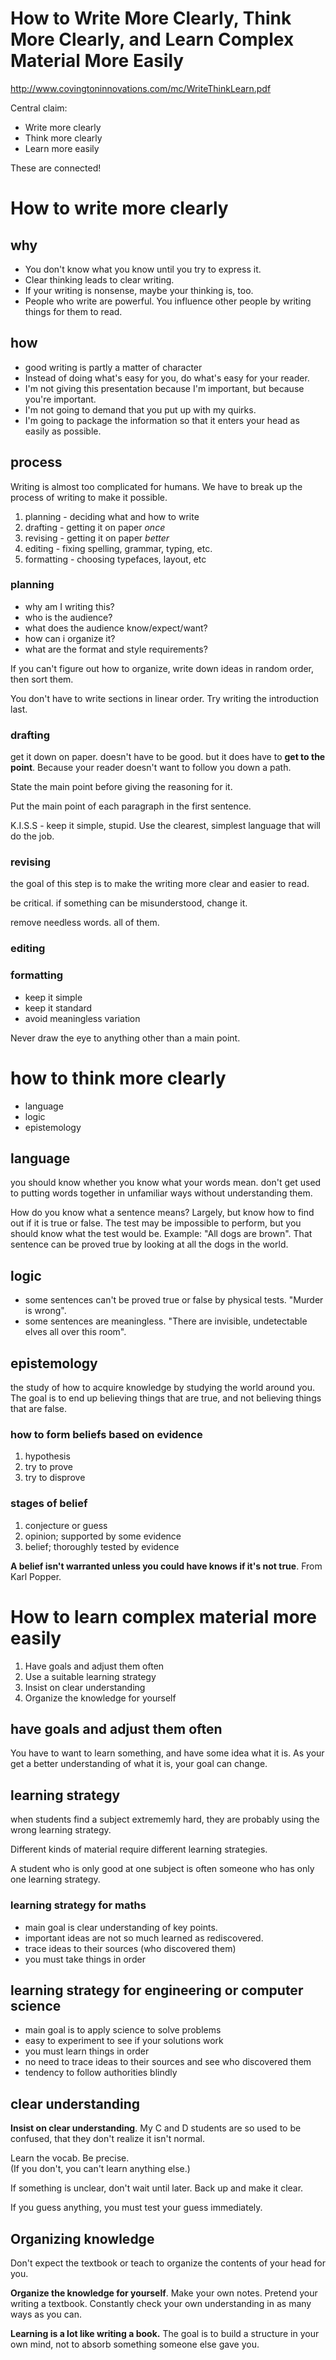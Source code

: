 # How to Write More Clearly, Think More Clearly, and Learn Complex Material More Easily

http://www.covingtoninnovations.com/mc/WriteThinkLearn.pdf

Central claim:
* Write more clearly
* Think more clearly
* Learn more easily

These are connected!


# How to write more clearly

## why
* You don't know what you know until you try to express it.
* Clear thinking leads to clear writing.
* If your writing is nonsense, maybe your thinking is, too.
* People who write are powerful. You influence other people by writing things for them to read.

## how
* good writing is partly a matter of character
* Instead of doing what's easy for you, do what's easy for your reader.
* I'm not giving this presentation because I'm important, but because you're important.
* I'm not going to demand that you put up with my quirks.
* I'm going to package the information so that it enters your head as easily as possible.

## process
Writing is almost too complicated for humans. We have to break up the process of writing to make it possible.

1. planning - deciding what and how to write
2. drafting - getting it on paper _once_
3. revising - getting it on paper _better_
4. editing - fixing spelling, grammar, typing, etc.
5. formatting - choosing typefaces, layout, etc

### planning
* why am I writing this?
* who is the audience?
* what does the audience know/expect/want?
* how can i organize it?
* what are the format and style requirements?

If you can't figure out how to organize, write down ideas in random order, then sort them.

You don't have to write sections in linear order. Try writing the introduction last. 

### drafting
get it down on paper. doesn't have to be good. but it does have to **get to the point**. Because your reader doesn't want to follow you down a path.

State the main point before giving the reasoning for it.

Put the main point of each paragraph in the first sentence.

K.I.S.S - keep it simple, stupid. Use the clearest, simplest language that will do the job.

### revising
the goal of this step is to make the writing more clear and easier to read.

be critical. if something can be misunderstood, change it.

remove needless words. all of them.

### editing

### formatting
* keep it simple
* keep it standard
* avoid meaningless variation

Never draw the eye to anything other than a main point.


# how to think more clearly
* language
* logic
* epistemology

## language

you should know whether you know what your words mean. don't get used to putting words together in unfamiliar ways without understanding them. 

How do you know what a sentence means? Largely, but know how to find out if it is true or false. The test may be impossible to perform, but you should know what the test would be. Example: "All dogs are brown". That sentence can be proved true by looking at all the dogs in the world. 

## logic
* some sentences can't be proved true or false by physical tests. "Murder is wrong".
* some sentences are meaningless. "There are invisible, undetectable elves all over this room". 

## epistemology
the study of how to acquire knowledge by studying the world around you. The goal is to end up believing things that are true, and not believing things that are false.

### how to form beliefs based on evidence
1. hypothesis
2. try to prove
3. try to disprove

### stages of belief
1. conjecture or guess
2. opinion; supported by some evidence
3. belief; thoroughly tested by evidence

**A belief isn't warranted unless you could have knows if it's not true**. From Karl Popper.

# How to learn complex material more easily

1. Have goals and adjust them often
2. Use a suitable learning strategy
3. Insist on clear understanding
4. Organize the knowledge for yourself

## have goals and adjust them often
You have to want to learn something, and have some idea what it is. As your get a better understanding of what it is, your goal can change.

## learning strategy

when students find a subject extrememly hard, they are probably using the wrong learning strategy.

Different kinds of material require different learning strategies.

A student who is only good at one subject is often someone who has only one learning strategy.


### learning strategy for maths
* main goal is clear understanding of key points.
* important ideas are not so much learned as rediscovered.
* trace ideas to their sources (who discovered them)
* you must take things in order

## learning strategy for engineering or computer science
* main goal is to apply science to solve problems
* easy to experiment to see if your solutions work
* you must learn things in order
* no need to trace ideas to their sources and see who discovered them
* tendency to follow authorities blindly

## clear understanding
**Insist on clear understanding**. My C and D students are so used to be confused, that they don't realize it isn't normal.

Learn the vocab. Be precise.  
(If you don't, you can't learn anything else.)

If something is unclear, don't wait until later. Back up and make it clear.

If you guess anything, you must test your guess immediately.

## Organizing knowledge
Don't expect the textbook or teach to organize the contents of your head for you. 

**Organize the knowledge for yourself**. Make your own notes. Pretend your writing a textbook. Constantly check your own understanding in as many ways as you can.

**Learning is a lot like writing a book.** The goal is to build a structure in your own mind, not to absorb something someone else gave you.

